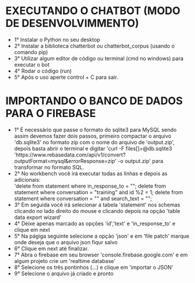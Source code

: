 <h1>EXECUTANDO O CHATBOT (MODO DE DESENVOLVIMMENTO)</h1>

<ul>
 <li>1° Instalar o Python no seu desktop</li>
 <li>2° Instalar a biblioteca chatterbot ou chatterbot_corpus (usando o comando pip)</li>
 <li>3° Utilizar algum editor de código ou terminal (cmd no windows) para executar o bot</li>
 <li>4° Rodar o código (run)</li>
 <li>5° Após o uso aperte control + C para sair.</li>
</ul>

<h1>IMPORTANDO O BANCO DE DADOS PARA O FIREBASE</h1>

<ul>
<li>1° É necessário que passe o formato do sqlite3 para MySQL
sendo assim devemos fazer dois passos, primeiro compactar o arquivo 'db.sqlite3' no formato zip com o nome do arquivo de 'output.zip',
depois basta abrir o terminal e digitar 'curl -F files[]=@db.sqlite3 'https://www.rebasedata.com/api/v1/convert?outputFormat=mysql&errorResponse=zip' -o output.zip' para transformar no formato SQL.</li>

<li>2° No workbench você irá executar todas as linhas e depois as adicionais:</li>
'delete from statement where in_response_to = "";
 delete from statement where conversation = "training" and id %2 = 1;
 delete from statement where conversation = "" and search_text = "";

<li>3° Em seguida você irá selecionar a tabela 'statement' nos schemas clicando no lado direito do mouse e clicando depois na opção 'table data export wizard'</li>

<li>4° Deixe apenas marcado as opções 'id','text' e 'in_response_to' e clique em next</li>

<li>5° Na págiga seguinte selecione a opção 'json' e em 'file patch' marque onde deseja que o arquivo json fiqur salvo</li>

<li>6° Clique em next até finalizar.</li>

<li>7° Abra o firebase em seu browser 'console.firebase.google.com' e em algum projeto crie um 'realtime database'</li>

<li>8° Selecione os três pontinhos (...) e clique em 'importar o JSON'</li>

<li>9° Selecione o arquivo já criado e pronto</li>
</ul>
